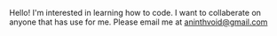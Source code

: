 Hello!
I'm interested in learning how to code.
I want to collaberate on anyone that has use for me.
Please email me at aninthvoid@gmail.com
